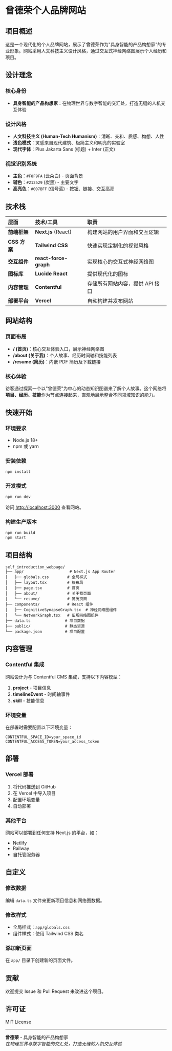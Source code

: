 # 曾德荣个人品牌网站

## 项目概述

这是一个现代化的个人品牌网站，展示了曾德荣作为"具身智能的产品构想家"的专业形象。网站采用人文科技主义设计风格，通过交互式神经网络图展示个人经历和项目。

## 设计理念

### 核心身份
- **具身智能的产品构想家**：在物理世界与数字智能的交汇处，打造无缝的人机交互体验

### 设计风格
- **人文科技主义 (Human-Tech Humanism)**：清晰、亲和、质感、构想、人性
- **浅色模式**：灵感来自现代建筑、极简主义和明亮的实验室
- **现代字体**：Plus Jakarta Sans (标题) + Inter (正文)

### 视觉识别系统
- **主色**：`#F8F9FA` (云朵白) - 页面背景
- **辅色**：`#212529` (炭黑) - 主要文字
- **高亮色**：`#007BFF` (信号蓝) - 按钮、链接、交互高亮

## 技术栈

| 层面 | 技术/工具 | 职责 |
| :--- | :--- | :--- |
| **前端框架** | **Next.js** (React) | 构建网站的用户界面和交互逻辑 |
| **CSS 方案** | **Tailwind CSS** | 快速实现定制化的视觉风格 |
| **交互组件** | **react-force-graph** | 实现核心的交互式神经网络图 |
| **图标库** | **Lucide React** | 提供现代化的图标 |
| **内容管理** | **Contentful** | 存储所有网站内容，提供 API 接口 |
| **部署平台** | **Vercel** | 自动构建并发布网站 |

## 网站结构

### 页面布局
- **/ (首页)**：核心交互体验入口，展示神经网络图
- **/about (关于我)**：个人故事、经历时间轴和技能列表
- **/resume (简历)**：内嵌 PDF 简历及下载链接

### 核心体验
访客通过探索一个以"曾德荣"为中心的动态知识图谱来了解个人故事。这个网络将**项目、经历、技能**作为节点连接起来，直观地展示整合不同领域知识的能力。

## 快速开始

### 环境要求
- Node.js 18+ 
- npm 或 yarn

### 安装依赖
```bash
npm install
```

### 开发模式
```bash
npm run dev
```

访问 [http://localhost:3000](http://localhost:3000) 查看网站。

### 构建生产版本
```bash
npm run build
npm start
```

## 项目结构

```
self_introduction_webpage/
├── app/                    # Next.js App Router
│   ├── globals.css        # 全局样式
│   ├── layout.tsx         # 根布局
│   ├── page.tsx           # 首页
│   ├── about/             # 关于我页面
│   └── resume/            # 简历页面
├── components/            # React 组件
│   ├── CognitiveSynapseGraph.tsx  # 神经网络图组件
│   └── NetworkGraph.tsx   # 旧版网络图组件
├── data.ts               # 项目数据
├── public/               # 静态资源
└── package.json          # 项目配置
```

## 内容管理

### Contentful 集成
网站设计为与 Contentful CMS 集成，支持以下内容模型：

1. **project** - 项目信息
2. **timelineEvent** - 时间轴事件
3. **skill** - 技能信息

### 环境变量
在部署时需要配置以下环境变量：
```
CONTENTFUL_SPACE_ID=your_space_id
CONTENTFUL_ACCESS_TOKEN=your_access_token
```

## 部署

### Vercel 部署
1. 将代码推送到 GitHub
2. 在 Vercel 中导入项目
3. 配置环境变量
4. 自动部署

### 其他平台
网站可以部署到任何支持 Next.js 的平台，如：
- Netlify
- Railway
- 自托管服务器

## 自定义

### 修改数据
编辑 `data.ts` 文件来更新项目信息和网络图数据。

### 修改样式
- 全局样式：`app/globals.css`
- 组件样式：使用 Tailwind CSS 类名

### 添加新页面
在 `app/` 目录下创建新的页面文件。

## 贡献

欢迎提交 Issue 和 Pull Request 来改进这个项目。

## 许可证

MIT License

---

**曾德荣** - 具身智能的产品构想家  
*在物理世界与数字智能的交汇处，打造无缝的人机交互体验* 